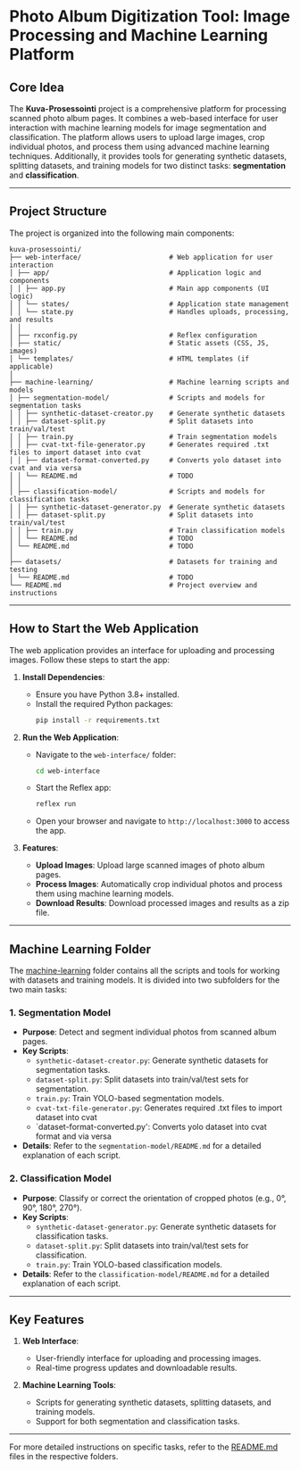 # Photo Album Digitization Tool: Image Processing and Machine Learning Platform

## **Core Idea**
The **Kuva-Prosessointi** project is a comprehensive platform for processing scanned photo album pages. It combines a web-based interface for user interaction with machine learning models for image segmentation and classification. The platform allows users to upload large images, crop individual photos, and process them using advanced machine learning techniques. Additionally, it provides tools for generating synthetic datasets, splitting datasets, and training models for two distinct tasks: **segmentation** and **classification**.

---

## **Project Structure**
The project is organized into the following main components:

```
kuva-prosessointi/
├── web-interface/                      # Web application for user interaction
│ ├── app/                              # Application logic and components
│ │ ├── app.py                          # Main app components (UI logic)
│ │ └── states/                         # Application state management
│ │ └── state.py                        # Handles uploads, processing, and results
│ │
│ ├── rxconfig.py                       # Reflex configuration
│ ├── static/                           # Static assets (CSS, JS, images)
│ └── templates/                        # HTML templates (if applicable)
│ 
├── machine-learning/                   # Machine learning scripts and models
│ ├── segmentation-model/               # Scripts and models for segmentation tasks
│ │ ├── synthetic-dataset-creator.py    # Generate synthetic datasets
│ │ ├── dataset-split.py                # Split datasets into train/val/test
│ │ ├── train.py                        # Train segmentation models
│ │ ├── cvat-txt-file-generator.py      # Generates required .txt files to import dataset into cvat
│ │ ├── dataset-format-converted.py     # Converts yolo dataset into cvat and via versa
│ │ └── README.md                       # TODO
│ │
│ ├── classification-model/             # Scripts and models for classification tasks
│ │ ├── synthetic-dataset-generator.py  # Generate synthetic datasets
│ │ ├── dataset-split.py                # Split datasets into train/val/test
│ │ ├── train.py                        # Train classification models
│ │ └── README.md                       # TODO
│ └── README.md                         # TODO
│ 
├── datasets/                           # Datasets for training and testing
│ └── README.md                         # TODO
└── README.md                           # Project overview and instructions
```


---

## **How to Start the Web Application**
The web application provides an interface for uploading and processing images. Follow these steps to start the app:

1. **Install Dependencies**:
   - Ensure you have Python 3.8+ installed.
   - Install the required Python packages:
     ```bash
     pip install -r requirements.txt
     ```

2. **Run the Web Application**:
   - Navigate to the `web-interface/` folder:
     ```bash
     cd web-interface
     ```
   - Start the Reflex app:
     ```bash
     reflex run
     ```
   - Open your browser and navigate to `http://localhost:3000` to access the app.

3. **Features**:
   - **Upload Images**: Upload large scanned images of photo album pages.
   - **Process Images**: Automatically crop individual photos and process them using machine learning models.
   - **Download Results**: Download processed images and results as a zip file.

---

## **Machine Learning Folder**
The [machine-learning](http://_vscodecontentref_/4) folder contains all the scripts and tools for working with datasets and training models. It is divided into two subfolders for the two main tasks:

### **1. Segmentation Model**
- **Purpose**: Detect and segment individual photos from scanned album pages.
- **Key Scripts**:
  - `synthetic-dataset-creator.py`: Generate synthetic datasets for segmentation tasks.
  - `dataset-split.py`: Split datasets into train/val/test sets for segmentation.
  - `train.py`: Train YOLO-based segmentation models.
  - `cvat-txt-file-generator.py`: Generates required .txt files to import dataset into cvat
  - `dataset-format-converted.py': Converts yolo dataset into cvat format and via versa
- **Details**: Refer to the `segmentation-model/README.md` for a detailed explanation of each script.

### **2. Classification Model**
- **Purpose**: Classify or correct the orientation of cropped photos (e.g., 0°, 90°, 180°, 270°).
- **Key Scripts**:
  - `synthetic-dataset-generator.py`: Generate synthetic datasets for classification tasks.
  - `dataset-split.py`: Split datasets into train/val/test sets for classification.
  - `train.py`: Train YOLO-based classification models.
- **Details**: Refer to the `classification-model/README.md` for a detailed explanation of each script.

---

## **Key Features**
1. **Web Interface**:
   - User-friendly interface for uploading and processing images.
   - Real-time progress updates and downloadable results.

2. **Machine Learning Tools**:
   - Scripts for generating synthetic datasets, splitting datasets, and training models.
   - Support for both segmentation and classification tasks.

---

For more detailed instructions on specific tasks, refer to the [README.md](http://_vscodecontentref_/5) files in the respective folders.